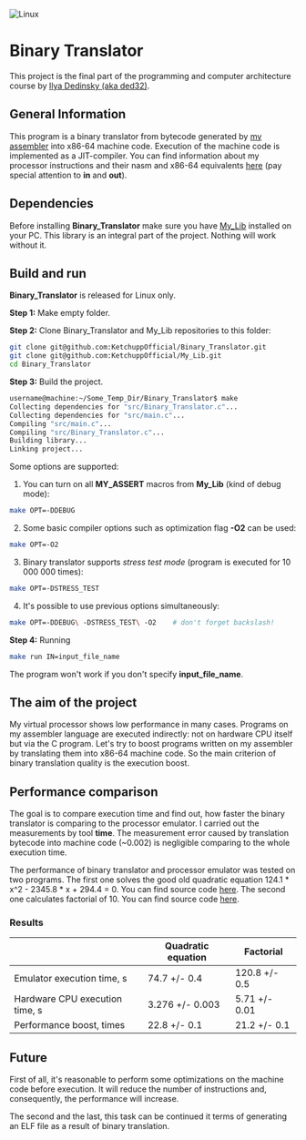 ![Linux](https://img.shields.io/badge/Linux-FCC624?style=for-the-badge&logo=linux&logoColor=black)

# Binary Translator

This project is the final part of the programming and computer architecture course by [Ilya Dedinsky (aka ded32)](https://github.com/ded32).

## General Information

This program is a binary translator from bytecode generated by [my assembler](https://github.com/KetchuppOfficial/Processor) into x86-64 machine code. Execution of the machine code is implemented as a JIT-compiler. You can find information about my processor instructions and their nasm and x86-64 equivalents [here](/ISA.md) (pay special attention to **in** and **out**).

## Dependencies

Before installing **Binary_Translator** make sure you have [My_Lib](https://github.com/KetchuppOfficial/My_Lib) installed on your PC. This library is an integral part of the project. Nothing will work without it.

## Build and run

**Binary_Translator** is released for Linux only.

**Step 1:** Make empty folder.

**Step 2:** Clone Binary_Translator and My_Lib repositories to this folder:
```bash
git clone git@github.com:KetchuppOfficial/Binary_Translator.git
git clone git@github.com:KetchuppOfficial/My_Lib.git
cd Binary_Translator
```

**Step 3:** Build the project. 
```bash
username@machine:~/Some_Temp_Dir/Binary_Translator$ make
Collecting dependencies for "src/Binary_Translator.c"...
Collecting dependencies for "src/main.c"...
Compiling "src/main.c"...
Compiling "src/Binary_Translator.c"...
Building library...
Linking project...
```
Some options are supported:

1) You can turn on all **MY_ASSERT** macros from **My_Lib** (kind of debug mode):
```bash
make OPT=-DDEBUG
```
2) Some basic compiler options such as optimization flag **-O2** can be used:
```bash
make OPT=-O2
```
3) Binary translator supports *stress test mode* (program is executed for 10 000 000 times):
```bash
make OPT=-DSTRESS_TEST
```
4) It's possible to use previous options simultaneously:
```bash
make OPT=-DDEBUG\ -DSTRESS_TEST\ -O2    # don't forget backslash!
```

**Step 4:** Running
```bash
make run IN=input_file_name
```
The program won't work if you don't specify **input_file_name**.

## The aim of the project

My virtual processor shows low performance in many cases. Programs on my assembler language are executed indirectly: not on hardware CPU itself but via the C program. Let's try to boost programs written on my assembler by translating them into x86-64 machine code. So the main criterion of binary translation quality is the execution boost.

## Performance comparison

The goal is to compare execution time and find out, how faster the binary translator is comparing to the processor emulator. I carried out the measurements by tool **time**. The measurement error caused by translation bytecode into machine code (~0.002) is negligible comparing to the whole execution time.

The performance of binary translator and processor emulator was tested on two programs. The first one solves the good old quadratic equation 124.1 * x^2 - 2345.8 * x + 294.4 = 0. You can find source code [here](/data/Quadratic_For_Tests.txt). The second one calculates factorial of 10. You can find source code [here](/data/Factorial_For_Tests.txt).

### Results

|                                | Quadratic equation |  Factorial    |
|--------------------------------|--------------------|---------------|
| Emulator execution time, s     | 74.7 +/- 0.4       | 120.8 +/- 0.5 |
| Hardware CPU execution time, s | 3.276 +/- 0.003    | 5.71 +/- 0.01 |
| Performance boost, times       | 22.8 +/- 0.1       | 21.2 +/- 0.1  |

## Future

First of all, it's reasonable to perform some optimizations on the machine code before execution. It will reduce the number of instructions and, consequently, the performance will increase.

The second and the last, this task can be continued it terms of generating an ELF file as a result of binary translation.
